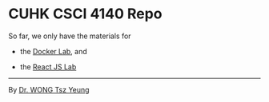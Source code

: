 # CUHK CSCI 4140 Repo

So far, we only have the materials for

- the [Docker Lab](docker-lab), and

- the [React JS Lab](react-lab)

---
By [Dr. WONG Tsz Yeung](http://www.cse.cuhk.edu.hk/~tywong)
